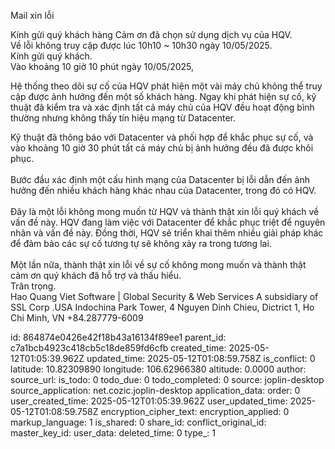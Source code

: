 Mail xin lỗi

Kính gửi quý khách hàng Cảm ơn đã chọn sử dụng dịch vụ của HQV.  
Về lỗi không truy cập được lúc 10h10 ~ 10h30 ngày 10/05/2025.  
Kính gửi quý khách.  
Vào khoảng 10 giờ 10 phút ngày 10/05/2025,

Hệ thống theo dõi sự cố của HQV phát hiện một vài máy chủ không thể truy cập được ảnh hưởng đến một số khách hàng. Ngay khi phát hiện sự cố, kỹ thuật đã kiểm tra và xác định tất cả máy chủ của HQV đều hoạt động bình thường nhưng không thấy tín hiệu mạng từ Datacenter. 

Kỹ thuật đã thông báo với Datacenter và phối hợp để khắc phục sự cố, và vào khoảng 10 giờ 30 phút tất cả máy chủ bị ảnh hưởng đều đã được khôi phục.  
<br/>Bước đầu xác định một cấu hình mạng của Datacenter bị lỗi dẫn đến ảnh hưởng đến nhiều khách hàng khác nhau của Datacenter, trong đó có HQV.   
<br/>Đây là một lỗi không mong muốn từ HQV và thành thật xin lỗi quý khách về vấn đề này. HQV đang làm việc với Datacenter để khắc phục triệt để nguyên nhân và vấn đề này. Đồng thời, HQV sẽ triển khai thêm nhiều giải pháp khác để đảm bảo các sự cố tương tự sẽ không xảy ra trong tương lai.  
<br/>Một lần nữa, thành thật xin lỗi về sự cố không mong muốn và thành thật cảm ơn quý khách đã hỗ trợ và thấu hiểu.   
Trân trọng.  
Hao Quang Viet Software | Global Security & Web Services A subsidiary of SSL Corp .USA Indochina Park Tower, 4 Nguyen Dinh Chieu, Dictrict 1, Ho Chi Minh, VN +84.287779-6009

id: 864874e0426e42f18b43a16134f89ee1
parent_id: c7a1bcb4923c418cb5c18de859fd6cfb
created_time: 2025-05-12T01:05:39.962Z
updated_time: 2025-05-12T01:08:59.758Z
is_conflict: 0
latitude: 10.82309890
longitude: 106.62966380
altitude: 0.0000
author: 
source_url: 
is_todo: 0
todo_due: 0
todo_completed: 0
source: joplin-desktop
source_application: net.cozic.joplin-desktop
application_data: 
order: 0
user_created_time: 2025-05-12T01:05:39.962Z
user_updated_time: 2025-05-12T01:08:59.758Z
encryption_cipher_text: 
encryption_applied: 0
markup_language: 1
is_shared: 0
share_id: 
conflict_original_id: 
master_key_id: 
user_data: 
deleted_time: 0
type_: 1